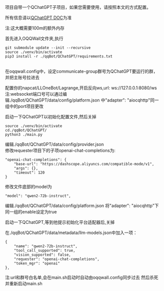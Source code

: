 项目自带一个QChatGPT子项目，如果您需要使用，请按照本文的方式配置。

所有信息请以[QChatGPT DOC](https://qchatgpt.rockchin.top/posts/config/)为准

注:这大概需要100m的额外内存

首先进入OQQWall文件夹,执行
```
git submodule update --init --recursive
source ./venv/bin/activate
pip3 install -r ./qqBot/QChatGPT/requirements.txt
```
<br/>在oqqwall.config中，设定communicate-group群号为QChatGPT要运行的群，并把主账号拉进去


配置你的napcat/LLOneBot/Lagrange,开启反向ws,url: ws://127.0.0.1:8080/ws
<br/>注:websocket端口号可以通过编辑./qqBot/QChatGPT/data/config/platform.json 中"adapter": "aiocqhttp"同一组中的port项目更改

启动一下QChatGPT以初始化配置文件,然后关掉
```
source ./venv/bin/activate
cd./qqBot/QChatGPT/
python3 ./main.py
```

编辑./qqBot/QChatGPT/data/config/provider.json
<br/>修改requester项目下的子项openai-chat-completions为:
```
"openai-chat-completions": {
    "base-url": "https://dashscope.aliyuncs.com/compatible-mode/v1",
    "args": {},
    "timeout": 120
}
```
修改文件底部的model为
```
"model": "qwen2-72b-instruct",
```
编辑./qqBot/QChatGPT/data/config/platform.json
将"adapter": "aiocqhttp"下同一组的enable设定为true

启动一下QChatGPT,等到他提示初始化平台适配器后,关掉

在./qqBot/QChatGPT/data/metadata/llm-models.json中加入一项：
```
{
    "name": "qwen2-72b-instruct",
    "tool_call_supported": true,
    "vision_supported": false,
    "requester": "openai-chat-completions",
    "token_mgr": "openai"
},
```
注:url和群号白名单,会在main.sh启动时自动由oqqwall.config同步过去
然后杀死并重新启动main.sh

